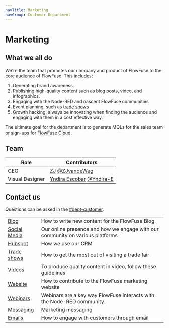 ```yaml
---
navTitle: Marketing
navGroup: Customer Department
---
```


# Marketing

## What we all do

We're the team that promotes our company and product of FlowFuse to the core audience
of FlowFuse. This includes:
1. Generating brand awareness.
1. Publishing high-quality content such as blog posts, video, and infographics.
1. Engaging with the Node-RED and nascent FlowFuse communities
1. Event planning, such as [trade shows](/handbook/customer/marketing/tradeshow/)
1. Growth hacking; always be innovating when finding the audience and engaging with
them in a cost effective way.

The ultimate goal for the department is to generate MQLs for the
sales team or sign-ups for [FlowFuse Cloud](https://app.flowfuse.com).

## Team

| Role | Contributors |
|------|--------------|
| CEO  | [ZJ](https://www.linkedin.com/in/zegerjan/) [@ZJvandeWeg](https://github.com/ZJvandeWeg) |
| Visual Designer | [Yndira Escobar](https://www.linkedin.com/in/yndira-escobar-es) [@Yndira-E](https://github.com/Yndira-E) |


## Contact us

Questions can be asked in the [#dept-customer](https://flowforgeworkspace.slack.com/archives/C05GYH95NJZ).

| | |
|:----|:----|
| [Blog](./blog.md) | How to write new content for the FlowFuse Blog |
| [Social Media](./social-media.md) | Our online presence and how we engage with our community on various platforms |
| [Hubspot](/handbook/customer/hubspot/) | How we use our CRM |
| [Trade shows](./tradeshow.md) | How to get the most out of visiting a trade fair |
| [Videos](./videos.md) | To produce quality content in video, follow these guidelines |
| [Website](./website.md) | How to contribute to the FlowFuse marketing website |
| [Webinars](./webinars.md) | Webinars are a key way FlowFuse interacts with the Node-RED community. |
| [Messaging](./messaging.md) | Marketing messaging |
| [Emails](./email.md) | How to engage with customers through email |
